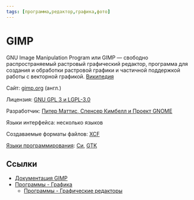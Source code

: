 ```yaml
---
tags: [программа,редактор,графика,фото]
---
```

# GIMP

GNU Image Manipulation Program или GIMP — свободно распространяемый растровый графический редактор, программа для создания и обработки растровой графики и частичной поддержкой работы с векторной графикой. [Википедия](https://ru.wikipedia.org/wiki/GIMP)

Сайт: [gimp.org](gimp.org) (англ.)

Лицензия: [GNU GPL 3 и LGPL-3.0](https://www.google.com/search?newwindow=1&sxsrf=AOaemvKcl8_yuHc-9ASGWjN5JTgTkNS-QQ:1642497407547&q=GNU+GPL+3+%D0%B8+LGPL-3.0%3Csup%3E%3C/sup%3E&stick=H4sIAAAAAAAAAONgVuLQz9U3MDYxi1_EquDuF6rgHuCjYKxwYYeCD5Cla6xnYFNcWmBnow8iAUHjaDwvAAAA&sa=X&ved=2ahUKEwi3nJXU-7r1AhVp-yoKHXjWCMEQmxMoAXoECDIQAw)

Разработчик: [Питер Маттис, Спенсер Кимбелл и Проект GNOME](https://www.google.com/search?newwindow=1&sxsrf=AOaemvKcl8_yuHc-9ASGWjN5JTgTkNS-QQ:1642497407547&q=%D0%9F%D0%B8%D1%82%D0%B5%D1%80+%D0%9C%D0%B0%D1%82%D1%82%D0%B8%D1%81%3Csup%3E%3C/sup%3E,+%D0%A1%D0%BF%D0%B5%D0%BD%D1%81%D0%B5%D1%80+%D0%9A%D0%B8%D0%BC%D0%B1%D0%B5%D0%BB%D0%BB%3Csup%3E%3C/sup%3E+%D0%B8+%D0%9F%D1%80%D0%BE%D0%B5%D0%BA%D1%82+GNOME&stick=H4sIAAAAAAAAAONgVuLQz9U3MDYvMVvEmnRh_oUdF5subL3YoHBhzoUNF5uAnB0XG22KSwvsbPRBpI7ChYUX9l_YemHvxUaIulkXdlzYc2EjUGj3hd1IKhUu7FC4MP9iw4V9QKldF5sU3P38fV0BNwMoxHEAAAA&sa=X&ved=2ahUKEwi3nJXU-7r1AhVp-yoKHXjWCMEQmxMoAXoECDAQAw)

Языки интерфейса: несколько языков

Создаваемые форматы файлов: [XCF](https://www.google.com/search?newwindow=1&sxsrf=AOaemvKcl8_yuHc-9ASGWjN5JTgTkNS-QQ:1642497407547&q=XCF&stick=H4sIAAAAAAAAAONgVuLUz9U3MDYyKTRaxMoc4ewGAH3TFiATAAAA&sa=X&ved=2ahUKEwi3nJXU-7r1AhVp-yoKHXjWCMEQmxMoAXoECDUQAw)

[Языки программирования](Языки%20программирования.md): [Си](C%20-%20язык%20программирования.md), [GTK](https://www.google.com/search?newwindow=1&sxsrf=AOaemvKcl8_yuHc-9ASGWjN5JTgTkNS-QQ:1642497407547&q=GTK&stick=H4sIAAAAAAAAAOPgE-LQz9U3MLYsL1cCs5IzCuO1dDLKrfST83NyUpNLMvPz9Ivz00rKE4tSrQqK8tOLEnNzM_PSFXIS89JLE9NTF7Eyu4d472BlBABrxgxGTQAAAA&sa=X&ved=2ahUKEwi3nJXU-7r1AhVp-yoKHXjWCMEQmxMoAnoECCwQBA)

## Ссылки

* [Документация GIMP](https://docs.gimp.org/)
* [Программы - Графика](Программы%20-%20Графика.md)
  * [Программы - Графические редакторы](Программы%20-%20Графические%20редакторы.md)
